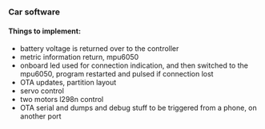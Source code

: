 ### Car software

#### Things to implement:
* battery voltage is returned over to the controller
* metric information return, mpu6050
* onboard led used for connection indication, and then switched to the mpu6050, program restarted and pulsed if connection lost
* OTA updates, partition layout
* servo control
* two motors l298n control
* OTA serial and dumps and debug stuff to be triggered from a phone, on another port


